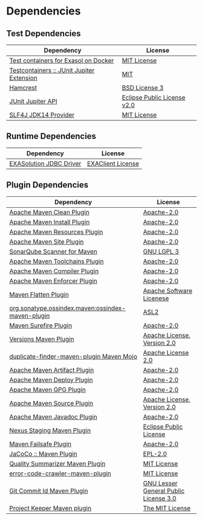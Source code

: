 <!-- @formatter:off -->
# Dependencies

## Test Dependencies

| Dependency                                     | License                          |
| ---------------------------------------------- | -------------------------------- |
| [Test containers for Exasol on Docker][0]      | [MIT License][1]                 |
| [Testcontainers :: JUnit Jupiter Extension][2] | [MIT][3]                         |
| [Hamcrest][4]                                  | [BSD License 3][5]               |
| [JUnit Jupiter API][6]                         | [Eclipse Public License v2.0][7] |
| [SLF4J JDK14 Provider][8]                      | [MIT License][9]                 |

## Runtime Dependencies

| Dependency                    | License                 |
| ----------------------------- | ----------------------- |
| [EXASolution JDBC Driver][10] | [EXAClient License][11] |

## Plugin Dependencies

| Dependency                                              | License                                     |
| ------------------------------------------------------- | ------------------------------------------- |
| [Apache Maven Clean Plugin][12]                         | [Apache-2.0][13]                            |
| [Apache Maven Install Plugin][14]                       | [Apache-2.0][13]                            |
| [Apache Maven Resources Plugin][15]                     | [Apache-2.0][13]                            |
| [Apache Maven Site Plugin][16]                          | [Apache-2.0][13]                            |
| [SonarQube Scanner for Maven][17]                       | [GNU LGPL 3][18]                            |
| [Apache Maven Toolchains Plugin][19]                    | [Apache-2.0][13]                            |
| [Apache Maven Compiler Plugin][20]                      | [Apache-2.0][13]                            |
| [Apache Maven Enforcer Plugin][21]                      | [Apache-2.0][13]                            |
| [Maven Flatten Plugin][22]                              | [Apache Software Licenese][13]              |
| [org.sonatype.ossindex.maven:ossindex-maven-plugin][23] | [ASL2][24]                                  |
| [Maven Surefire Plugin][25]                             | [Apache-2.0][13]                            |
| [Versions Maven Plugin][26]                             | [Apache License, Version 2.0][13]           |
| [duplicate-finder-maven-plugin Maven Mojo][27]          | [Apache License 2.0][28]                    |
| [Apache Maven Artifact Plugin][29]                      | [Apache-2.0][13]                            |
| [Apache Maven Deploy Plugin][30]                        | [Apache-2.0][13]                            |
| [Apache Maven GPG Plugin][31]                           | [Apache-2.0][13]                            |
| [Apache Maven Source Plugin][32]                        | [Apache License, Version 2.0][13]           |
| [Apache Maven Javadoc Plugin][33]                       | [Apache-2.0][13]                            |
| [Nexus Staging Maven Plugin][34]                        | [Eclipse Public License][35]                |
| [Maven Failsafe Plugin][36]                             | [Apache-2.0][13]                            |
| [JaCoCo :: Maven Plugin][37]                            | [EPL-2.0][38]                               |
| [Quality Summarizer Maven Plugin][39]                   | [MIT License][40]                           |
| [error-code-crawler-maven-plugin][41]                   | [MIT License][42]                           |
| [Git Commit Id Maven Plugin][43]                        | [GNU Lesser General Public License 3.0][44] |
| [Project Keeper Maven plugin][45]                       | [The MIT License][46]                       |

[0]: https://github.com/exasol/exasol-testcontainers/
[1]: https://github.com/exasol/exasol-testcontainers/blob/main/LICENSE
[2]: https://java.testcontainers.org
[3]: http://opensource.org/licenses/MIT
[4]: http://hamcrest.org/JavaHamcrest/
[5]: http://opensource.org/licenses/BSD-3-Clause
[6]: https://junit.org/junit5/
[7]: https://www.eclipse.org/legal/epl-v20.html
[8]: http://www.slf4j.org
[9]: http://www.opensource.org/licenses/mit-license.php
[10]: http://www.exasol.com
[11]: https://repo1.maven.org/maven2/com/exasol/exasol-jdbc/7.1.20/exasol-jdbc-7.1.20-license.txt
[12]: https://maven.apache.org/plugins/maven-clean-plugin/
[13]: https://www.apache.org/licenses/LICENSE-2.0.txt
[14]: https://maven.apache.org/plugins/maven-install-plugin/
[15]: https://maven.apache.org/plugins/maven-resources-plugin/
[16]: https://maven.apache.org/plugins/maven-site-plugin/
[17]: http://docs.sonarqube.org/display/PLUG/Plugin+Library/sonar-scanner-maven/sonar-maven-plugin
[18]: http://www.gnu.org/licenses/lgpl.txt
[19]: https://maven.apache.org/plugins/maven-toolchains-plugin/
[20]: https://maven.apache.org/plugins/maven-compiler-plugin/
[21]: https://maven.apache.org/enforcer/maven-enforcer-plugin/
[22]: https://www.mojohaus.org/flatten-maven-plugin/
[23]: https://sonatype.github.io/ossindex-maven/maven-plugin/
[24]: http://www.apache.org/licenses/LICENSE-2.0.txt
[25]: https://maven.apache.org/surefire/maven-surefire-plugin/
[26]: https://www.mojohaus.org/versions/versions-maven-plugin/
[27]: https://basepom.github.io/duplicate-finder-maven-plugin
[28]: http://www.apache.org/licenses/LICENSE-2.0.html
[29]: https://maven.apache.org/plugins/maven-artifact-plugin/
[30]: https://maven.apache.org/plugins/maven-deploy-plugin/
[31]: https://maven.apache.org/plugins/maven-gpg-plugin/
[32]: https://maven.apache.org/plugins/maven-source-plugin/
[33]: https://maven.apache.org/plugins/maven-javadoc-plugin/
[34]: http://www.sonatype.com/public-parent/nexus-maven-plugins/nexus-staging/nexus-staging-maven-plugin/
[35]: http://www.eclipse.org/legal/epl-v10.html
[36]: https://maven.apache.org/surefire/maven-failsafe-plugin/
[37]: https://www.jacoco.org/jacoco/trunk/doc/maven.html
[38]: https://www.eclipse.org/legal/epl-2.0/
[39]: https://github.com/exasol/quality-summarizer-maven-plugin/
[40]: https://github.com/exasol/quality-summarizer-maven-plugin/blob/main/LICENSE
[41]: https://github.com/exasol/error-code-crawler-maven-plugin/
[42]: https://github.com/exasol/error-code-crawler-maven-plugin/blob/main/LICENSE
[43]: https://github.com/git-commit-id/git-commit-id-maven-plugin
[44]: http://www.gnu.org/licenses/lgpl-3.0.txt
[45]: https://github.com/exasol/project-keeper/
[46]: https://github.com/exasol/project-keeper/blob/main/LICENSE
